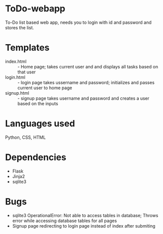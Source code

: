 # ToDo-webapp
To-Do list based web app, needs you to login with id and password and stores the list.

# Templates 
<dl>
  <dt>index.html</dt>
  <dd>- Home page; takes current user and and displays all tasks based on that user</dd>
  <dt>login.html</dt>
  <dd>- login page takes ussername and password; initializes and passes current user to home page</dd>
  <dt>signup.html</dt>
  <dd>- signup page takes username and password and creates a user based on the inputs</dd>
</dl>

# Languages used
Python, CSS, HTML

# Dependencies
<ul>
  <li>Flask</li>
  <li>Jinja2</li>
  <li>sqlite3</li>
</ul>

# Bugs
<ul>
  <li>sqlite3 OperationalError: Not able to access tables in database; Throws error while accessing database tables for all pages</li>
  <li>Signup page redirecting to login page instead of index after submiting</li>
</ul>
